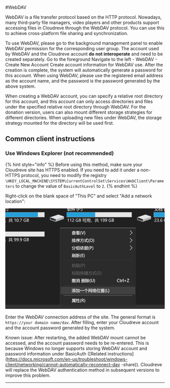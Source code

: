#WebDAV

WebDAV is a file transfer protocol based on the HTTP protocol. Nowadays, many third-party file managers, video players and other products support accessing files in Cloudreve through the WebDAV protocol. You can use this to achieve cross-platform file sharing and synchronization.

To use WebDAV, please go to the background management panel to enable WebDAV permission for the corresponding user group. The account used by WebDAV and the Cloudreve account **do not interoperate** and need to be created separately. Go to the foreground Navigate to the left - WebDAV - Create New Account Create account information for WebDAV use. After the creation is complete, the system will automatically generate a password for this account. When using WebDAV, please use the registered email address as the account name, and the password is the password generated by the above system.

When creating a WebDAV account, you can specify a relative root directory for this account, and this account can only access directories and files under the specified relative root directory through WebDAV. For the donation version, users can also mount different storage strategies for different directories. When uploading new files under WebDAV, the storage strategy mounted for the directory will be used first.

## Common client instructions

### Use Windows Explorer (not recommended)

{% hint style="info" %}
Before using this method, make sure your Cloudreve site has HTTPS enabled. If you need to add it under a non-HTTPS protocol, you need to modify the registry `\HKEY_LOCAL_MACHINE\SYSTEM\CurrentControlSet\Services\WebClient\Parameters` to change the value of `BasicAuthLevel` to `2`.
{% endhint %}

Right-click on the blank space of "This PC" and select "Add a network location":

![](<../.gitbook/assets/image (1) (1) (1).png>)

Enter the WebDAV connection address of the site. The general format is `https://your domain name/dav`. After filling, enter your Cloudreve account and the account password generated by the system.

Known issue: After restarting, the added WebDAV mount cannot be accessed, and the account password needs to be re-entered. This is because Windows no longer supports storing WebDAV account and password information under BasicAuth ([Related instructions](https://docs.microsoft.com/en-us/troubleshoot/windows-client/networking/cannot-automatically-reconnect-dav -share)). Cloudreve will replace the WebDAV authentication method in subsequent versions to improve this problem.

****
